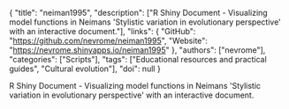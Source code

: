 {
  "title": "neiman1995",
  "description": ["R Shiny Document - Visualizing model functions in Neimans 'Stylistic variation in evolutionary perspective' with an interactive document."],
  "links": {
    "GitHub": "https://github.com/nevrome/neiman1995",
    "Website": "https://nevrome.shinyapps.io/neiman1995"
  },
  "authors": ["nevrome"],
  "categories": ["Scripts"],
  "tags": ["Educational resources and practical guides", "Cultural evolution"],
  "doi": null
}

<!-- Generated by csv2md.R – do not edit by hand -->

R Shiny Document - Visualizing model functions in Neimans 'Stylistic variation in evolutionary perspective' with an interactive document.